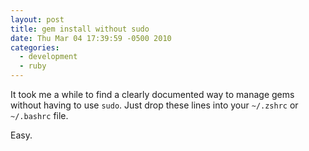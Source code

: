 ```yaml
---
layout: post
title: gem install without sudo
date: Thu Mar 04 17:39:59 -0500 2010
categories:
  - development
  - ruby
---
```

It took me a while to find a clearly documented way to manage
gems without having to use `sudo`. Just drop these lines into your
`~/.zshrc` or `~/.bashrc` file.

<script src="http://gist.github.com/322210.js"> </script>

Easy.
